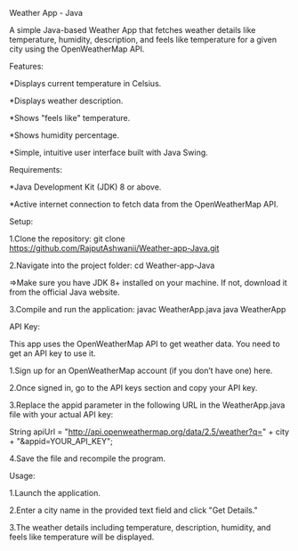 Weather App - Java

A simple Java-based Weather App that fetches weather details like temperature, humidity, description, and feels like temperature for a given city using the OpenWeatherMap API.

Features:

*Displays current temperature in Celsius.

*Displays weather description.

*Shows "feels like" temperature.

*Shows humidity percentage.

*Simple, intuitive user interface built with Java Swing.

Requirements:

*Java Development Kit (JDK) 8 or above.

*Active internet connection to fetch data from the OpenWeatherMap API.

Setup:

1.Clone the repository:
git clone https://github.com/RajputAshwanii/Weather-app-Java.git

2.Navigate into the project folder:
cd Weather-app-Java

=>Make sure you have JDK 8+ installed on your machine. If not, download it from the official Java website.

3.Compile and run the application:
javac WeatherApp.java
java WeatherApp

API Key:

This app uses the OpenWeatherMap API to get weather data. You need to get an API key to use it.

1.Sign up for an OpenWeatherMap account (if you don’t have one) here.

2.Once signed in, go to the API keys section and copy your API key.

3.Replace the appid parameter in the following URL in the WeatherApp.java file with your actual API key:

String apiUrl = "http://api.openweathermap.org/data/2.5/weather?q=" + city + "&appid=YOUR_API_KEY";

4.Save the file and recompile the program.

Usage:

1.Launch the application.

2.Enter a city name in the provided text field and click "Get Details."

3.The weather details including temperature, description, humidity, and feels like temperature will be displayed.
